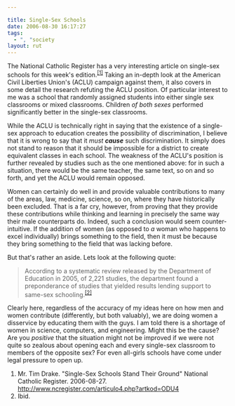 ```yaml
---

title: Single-Sex Schools
date: 2006-08-30 16:17:27
tags:
  - ", "society
layout: rut
---
```


The National Catholic Register has a very interesting article on single-sex schools for this week's edition.<sup><a href="http://www.ncregister.com/articulo4.php?artkod=ODU4" >[1]</a></sup>  Taking an in-depth look at the American Civil Liberties Union's (ACLU) campaign against them, it also covers in some detail the research refuting the ACLU position.  Of particular interest to me was a school that randomly assigned students into either single sex classrooms or mixed classrooms.  Children <span style="font-style: italic;">of both sexes</span> performed significantly better in the single-sex classrooms.

While the ACLU is technically right in saying that the existence of a single-sex approach to education creates the possibility of discrimination, I believe that it is wrong to say that it <em>must</em> <em><strong>cause</strong></em> such discrimination.  It simply does not stand to reason that it should be impossible for a district to create equivalent classes in each school.  The weakness of the ACLU's position is further revealed by studies such as the one mentioned above:  for in such a situation, there would be the same teacher, the same text, so on and so forth, and yet the ACLU would remain opposed.

Women can certainly do well in and provide valuable contributions to many of the areas, law, medicine, science, so on, where they have historically been excluded.  That is a far cry, however, from proving that they provide these contributions while thinking and learning in precisely the same way their male counterparts do.  Indeed, such a conclusion would seem counter-intuitive.  If the addition of women (as opposed to _a_ woman who happens to excel individually) brings something to the field, then it must be because they bring something to the field that was lacking before.  

But that's rather an aside.  Lets look at the following quote:

<blockquote>According to a systematic review released by the Department of Education in 2005, of 2,221 studies, the department found a preponderance of studies that yielded results lending support to same-sex schooling.<sup><a href="http://www.ncregister.com/articulo4.php?artkod=ODU4" >[2]</a></sup>
</blockquote>

Clearly here, regardless of the accuracy of my ideas here on how men and women contribute (differently, but both valuably), we are doing women a disservice by educating them with the guys.  I am told there is a shortage of women in  science, computers, and engineering.  Might this be the cause?  Are you <span style="font-style: italic;">positive</span> that the situation might not be improved if we were not quite so zealous about opening each and every single-sex classroom to members of the opposite sex?  For even all-girls schools have come under legal pressure to open up.

<div class="postrefs">
<ol>
<li>Mr. Tim Drake.  "Single-Sex Schools Stand Their Ground"  National Catholic Register.  2006-08-27.  <a href="http://www.ncregister.com/articulo4.php?artkod=ODU4" >http://www.ncregister.com/articulo4.php?artkod=ODU4</a></li>
<li>Ibid.</li>
</ol>
</div>

